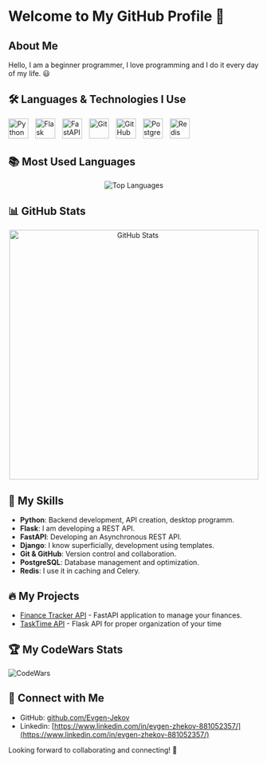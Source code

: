 # Welcome to My GitHub Profile 👋

## About Me

Hello, I am a beginner programmer, I love programming and I do it every day of my life. 😃

## 🛠️ Languages & Technologies I Use

<p align="left">
  <img src="https://cdn.jsdelivr.net/gh/devicons/devicon/icons/python/python-original.svg" title="Python" alt="Python" width="40" height="40" style="display: inline-block; margin-right: 10px;"/>
  <img src="https://cdn.jsdelivr.net/gh/devicons/devicon/icons/flask/flask-original.svg" title="Flask" alt="Flask" width="40" height="40" style="display: inline-block; margin-right: 10px;"/>
  <img src="https://cdn.jsdelivr.net/gh/devicons/devicon/icons/fastapi/fastapi-original.svg" title="FastAPI" alt="FastAPI" width="40" height="40" style="display: inline-block; margin-right: 10px;"/>
  <img src="https://cdn.jsdelivr.net/gh/devicons/devicon/icons/git/git-original.svg" title="Git" alt="Git" width="40" height="40" style="display: inline-block; margin-right: 10px;"/>
  <img src="https://cdn.jsdelivr.net/gh/devicons/devicon/icons/github/github-original.svg" title="GitHub" alt="GitHub" width="40" height="40" style="display: inline-block; margin-right: 10px;"/>
  <img src="https://cdn.jsdelivr.net/gh/devicons/devicon/icons/postgresql/postgresql-original.svg" title="PostgreSQL" alt="PostgreSQL" width="40" height="40" style="display: inline-block; margin-right: 10px;"/>
  <img src="https://cdn.jsdelivr.net/gh/devicons/devicon/icons/redis/redis-original.svg" title="Redis" alt="Redis" width="40" height="40" style="display: inline-block; margin-right: 10px;"/>
</p>

## 📚 Most Used Languages

<p align="center">
  <img src="https://github-readme-stats.vercel.app/api/top-langs/?username=Evgen-Jekov&layout=compact&langs_count=8&theme=radical" alt="Top Languages" />
</p>

## 📊 GitHub Stats

<p align="center">
  <img src="https://github-readme-stats.vercel.app/api?username=Evgen-Jekov&show_icons=true&theme=radical" alt="GitHub Stats" width="500"/>
</p>

## 🚀 My Skills

- **Python**: Backend development, API creation, desktop programm.
- **Flask**: I am developing a REST API.
- **FastAPI**: Developing an Asynchronous REST API.
- **Django**: I know superficially, development using templates.
- **Git & GitHub**: Version control and collaboration.
- **PostgreSQL**: Database management and optimization.
- **Redis**: I use it in caching and Celery.

## 🔥 My Projects

- [Finance Tracker API](https://github.com/Evgen-Jekov/financial-tracker) - FastAPI application to manage your finances.
- [TaskTime API](https://github.com/Evgen-Jekov/TaskTime) - Flask API for proper organization of your time

## 🏆 My CodeWars Stats

![CodeWars](https://www.codewars.com/users/jeeeek/badges/large)

## 🔗 Connect with Me

- GitHub: [github.com/Evgen-Jekov](https://github.com/Evgen-Jekov)
- Linkedin: [https://www.linkedin.com/in/evgen-zhekov-881052357/](https://www.linkedin.com/in/evgen-zhekov-881052357/)

Looking forward to collaborating and connecting! 🚀